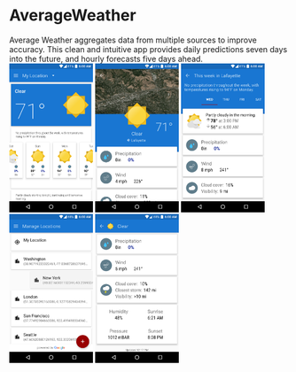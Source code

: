 # AverageWeather
Average Weather aggregates data from multiple sources to improve accuracy. This clean and intuitive app provides daily predictions seven days into the future, and hourly forecasts five days ahead.
</br>
<img src="Screenshots/1.png" width="30%">
<img src="Screenshots/2.png" width="30%">
<img src="Screenshots/3.png" width="30%">
<img src="Screenshots/4.png" width="30%">
<img src="Screenshots/5.png" width="30%">

